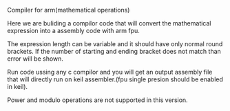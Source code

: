 Compiler for arm(mathematical operations)

Here we are buliding a compilor code that will convert the mathematical expression into a assembly code with arm fpu.

The expression length can be variable and it should have only normal round brackets.
If the number of starting and ending bracket does not match than error will be shown.

Run code ussing any c compilor and you will get an output assembly file that will directly run on keil assembler.(fpu single presion should be enabled in keil).

Power and modulo operations are not supported in this version.
